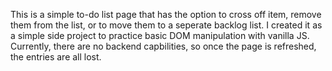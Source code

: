 This is a simple to-do list page that has the option to cross off item, remove them from the list,
or to move them to a seperate backlog list. I created it as a simple side project to practice basic
DOM manipulation with vanilla JS. Currently, there are no backend capbilities, so once the page is
refreshed, the entries are all lost.


